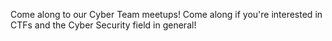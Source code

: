 Come along to our Cyber Team meetups! Come along if you're interested in CTFs and the Cyber Security field in general!